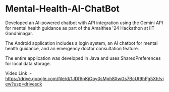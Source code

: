 # Mental-Health-AI-ChatBot
Developed an AI-powered chatbot with API integration using the Gemini API for mental health guidance as part of the Amalthea '24 Hackathon at IIT Gandhinagar.

The Android application includes a login system, an AI chatbot for mental health guidance, and an emergency doctor consultation feature.

The entire application was developed in Java and uses SharedPreferences for local data storage.

Video Link :- https://drive.google.com/file/d/1JDf6pKjOoy0sMph8XwGs7BcUt9hPg5Xh/view?usp=drivesdk
